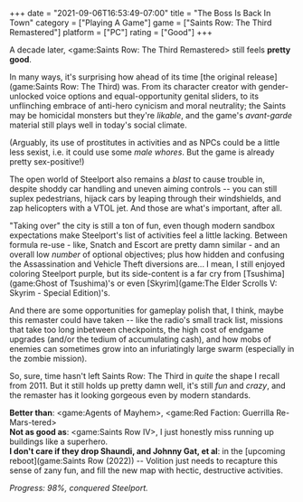 +++
date = "2021-09-06T16:53:49-07:00"
title = "The Boss Is Back In Town"
category = ["Playing A Game"]
game = ["Saints Row: The Third Remastered"]
platform = ["PC"]
rating = ["Good"]
+++

A decade later, <game:Saints Row: The Third Remastered> still feels <b>pretty good</b>.

In many ways, it's surprising how ahead of its time [the original release](game:Saints Row: The Third) was.  From its character creator with gender-unlocked voice options and equal-opportunity genital sliders, to its unflinching embrace of anti-hero cynicism and moral neutrality; the Saints may be homicidal monsters but they're <i>likable</i>, and the game's <i>avant-garde</i> material still plays well in today's social climate.

(Arguably, its use of prostitutes in activities and as NPCs could be a little less sexist, i.e. it could use some <i>male whores</i>.  But the game is already pretty sex-positive!)

The open world of Steelport also remains a <i>blast</i> to cause trouble in, despite shoddy car handling and uneven aiming controls -- you can still suplex pedestrians, hijack cars by leaping through their windshields, and zap helicopters with a VTOL jet.  And those are what's important, after all.

"Taking over" the city is still a ton of fun, even though modern sandbox expectations make Steelport's list of activities feel a little lacking.  Between formula re-use - like, Snatch and Escort are pretty damn similar - and an overall low <i>number</i> of optional objectives; plus how hidden and confusing the Assassination and Vehicle Theft diversions are... I mean, I still enjoyed coloring Steelport purple, but its side-content is a far cry from [Tsushima](game:Ghost of Tsushima)'s or even [Skyrim](game:The Elder Scrolls V: Skyrim - Special Edition)'s.

And there are some opportunities for gameplay polish that, I think, maybe this remaster could have taken -- like the radio's small track list, missions that take too long inbetween checkpoints, the high cost of endgame upgrades (and/or the tedium of accumulating cash), and how mobs of enemies can sometimes grow into an infuriatingly large swarm (especially in the zombie mission).

So, sure, time hasn't left Saints Row: The Third in <i>quite</i> the shape I recall from 2011.  But it still holds up pretty damn well, it's still <i>fun</i> and <i>crazy</i>, and the remaster has it looking gorgeous even by modern standards.

<b>Better than</b>: <game:Agents of Mayhem>, <game:Red Faction: Guerrilla Re-Mars-tered>  
<b>Not as good as</b>: <game:Saints Row IV>, I just honestly miss running up buildings like a superhero.  
<b>I don't care if they drop Shaundi, and Johnny Gat, et al</b>: in the [upcoming reboot](game:Saints Row (2022)) -- Volition just needs to recapture this sense of zany fun, and fill the new map with hectic, destructive activities.

<i>Progress: 98%, conquered Steelport.</i>
